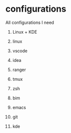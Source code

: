 # configurations
All configurations I need 

1. Linux + KDE

1. linux
2. vscode
3. idea
4. ranger
5. tmux
6. zsh
6. bim
7. emacs
8. git
9. kde 


